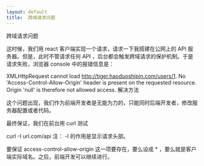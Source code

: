 ```yaml
---
layout: default
title:  跨域请求问题
---
```



跨域请求问题

这时候，我们用 react 客户端实现一个请求，请求一下我搭建在公网上的 API 服务器。但是，此时不管请求任何 API ，后台都会触发跨域请求的保护机制。于是请求失败，浏览器 console 中的报错信息是：

XMLHttpRequest cannot load http://tiger.haoduoshipin.com/users/1. No 'Access-Control-Allow-Origin' header is present on the requested resource. Origin 'null' is therefore not allowed access.
解决方法

这个问题出现，我们作为前端开发者是无能为力的，只能同时后端开发者，修改服务器配置或者代码。

最终保证，我们在前台用 curl 测试

curl -I url.com/api
注： -I 的作用是显示请求头部。

要保证 access-control-allow-origin 这一项要存在，要么设成 * ，要么就是客户端实际域名。之后，前端开发可以继续进行。
